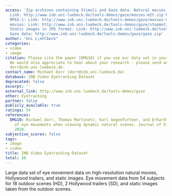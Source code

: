 ```yaml
---
access: 'Zip archives containing Stimuli and Gaze data. Natural movies, original format:
  Link: http://www.inb.uni-luebeck.de/tools-demos/gaze/movies-m2t.zip Natural movies,
  MPEG-1: Link: http://www.inb.uni-luebeck.de/tools-demos/gaze/movies-mpg.zip "stop-motion"
  movies: Link: http://www.inb.uni-luebeck.de/tools-demos/gaze/stopmotion-movies.zip
  Static images in JPG format: Link: http://www.inb.uni-luebeck.de/tools-demos/gaze/static-images.zip
  Gaze data: http://www.inb.uni-luebeck.de/tools-demos/gaze/gaze.zip'
author: "Uni L\xFCbeck"
categories:
- video
- image
citation: Please cite the paper [DMG10] if you use our data set in your own publications.
  We would also appreciate to hear about your research - please send an e-mail to
  dorr@inb.uni-luebeck.de.
contact_name: Michael Dorr (dorr@inb.uni-luebeck.de)
database: INB Video Eyetracking Dataset
deprecated: false
excerpt: ''
external_link: http://www.inb.uni-luebeck.de/tools-demos/gaze
other: Eyetracking
partner: false
publicly_available: true
ratings: 54
references:
  DMG10: Michael Dorr, Thomas Martinetz, Karl Gegenfurtner, and Erhardt Barth. Variability
    of eye movements when viewing dynamic natural scenes. Journal of Vision, 10(10):1-17,
    2010.
subjective_scores: false
tags:
- image
- video
title: INB Video Eyetracking Dataset
total: 20
---
```


Large data set of eye movement data on high-resolution natural movies, Hollywood trailers, and static images. Eye movement data from 54 subjects for 18 outdoor scenes (HD), 2 Hollywood trailers (SD), and static images taken from the outdoor scenes.